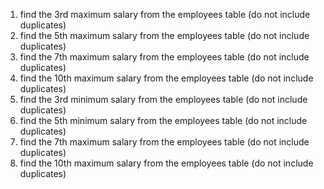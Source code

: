 1. find the 3rd maximum salary from the employees table (do 
not include duplicates)
2. find the 5th maximum salary from the employees table (do 
not include duplicates)
3. find the 7th maximum salary from the employees table (do 
not include duplicates)
4. find the 10th maximum salary from the employees table (do 
not include duplicates)
5. find the 3rd minimum salary from the employees table (do not
include duplicates)
6. find the 5th minimum salary from the employees table (do not
include duplicates)
7. find the 7th maximum salary from the employees table (do 
not include duplicates)
8. find the 10th maximum salary from the employees table (do 
not include duplicates)
